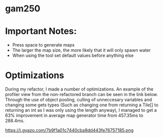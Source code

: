 # gam250

# Important Notes:

- Press space to generate maps
- The larger the map size, the more likely that it will only spawn water
- When using the tool set default values before anything else

# Optimizations

During my refactor, I made a number of optimizations. An example of the profiler view from the non-refactored branch can be seen in the link below. Through the use of object pooling, culling of unneccesary variables and changing some gets types (Such as changing one from returning a Tile[] to returning an int as I was only using the length anyway), I managed to get a 63% improvement in average map generator time from 457.35ms to 288.4ms.

https://i.gyazo.com/7b9f1a01c7440cba8dd443fe76757185.png
